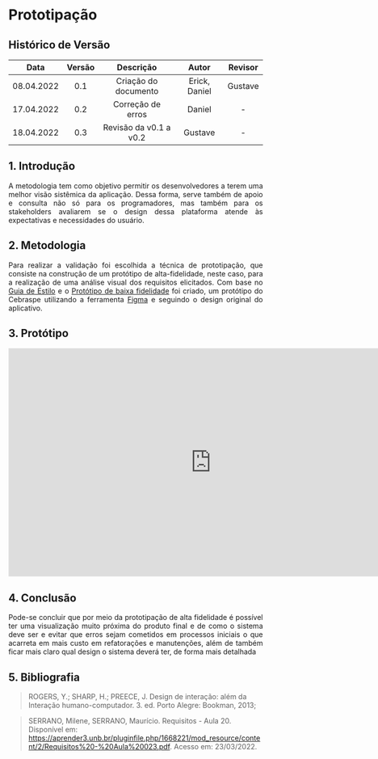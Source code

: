 # Prototipação

## Histórico de Versão

|    Data    |  Versão   |       Descrição        |     Autor     | Revisor |
| :--------: | :-------: | :--------------------: | :-----------: | :-----: |
| 08.04.2022 |    0.1    |  Criação do documento  | Erick, Daniel | Gustave |
| 17.04.2022 |    0.2    |   Correção de erros    |    Daniel     |    -    |
| 18.04.2022 |    0.3    | Revisão da v0.1 a v0.2 |    Gustave    |    -    |

## 1. Introdução

<p style="text-align: justify;"> A metodologia tem como objetivo permitir os desenvolvedores a terem uma melhor visão sistêmica da aplicação. Dessa forma, serve também de apoio e consulta não só para os programadores, mas também para os stakeholders avaliarem se o design dessa plataforma atende às expectativas e necessidades do usuário.
</p>

## 2. Metodologia

<p style="text-align: justify;">Para realizar a validação foi escolhida a técnica de prototipação, que consiste na construção de um protótipo de alta-fidelidade, neste caso, para a realização de uma análise visual dos requisitos elicitados. Com base no <a href = "https://interacao-humano-computador.github.io/2021.2-Cebraspe/An%C3%A1lise_de_requisitos/Guia_de_estilo/guia_de_estilo/">Guia de Estilo</a> e o <a href = "https://interacao-humano-computador.github.io/2021.2-Cebraspe/Avalia%C3%A7%C3%A3o_desenvolvimento/Nivel2/prototipo_baixa_fidelidade/">Protótipo de baixa fidelidade</a> foi criado, um protótipo do Cebraspe utilizando a ferramenta <a href = "https://www.figma.com/">Figma</a> e seguindo o design original do aplicativo.
</p>

## 3. Protótipo

<iframe style="border: 1px solid rgba(0, 0, 0, 0.1);" width="800" height="450" src="https://www.figma.com/embed?embed_host=share&url=https%3A%2F%2Fwww.figma.com%2Fproto%2FsqMscO79GoB52BETrtZCkI%2FCebraspe%3Fnode-id%3D1%253A2%26scaling%3Dcontain%26page-id%3D0%253A1%26starting-point-node-id%3D1%253A2" allowfullscreen></iframe>

## 4. Conclusão

<p style="text-align: justify;">Pode-se concluir que por meio da prototipação de alta fidelidade é possível ter uma visualização muito próxima do produto final e de como o sistema deve ser e evitar que erros sejam cometidos em processos iniciais o que acarreta em mais custo em refatorações e manutenções, além de também ficar mais claro qual design o sistema deverá ter, de forma mais detalhada</p>

## 5. Bibliografia

> ROGERS, Y.; SHARP, H.; PREECE, J. Design de interação: além da Interação humano-computador. 3. ed. Porto Alegre: Bookman, 2013;

> SERRANO, Milene, SERRANO, Maurício. Requisitos - Aula 20. Disponível em: https://aprender3.unb.br/pluginfile.php/1668221/mod_resource/content/2/Requisitos%20-%20Aula%20023.pdf. Acesso em: 23/03/2022.
